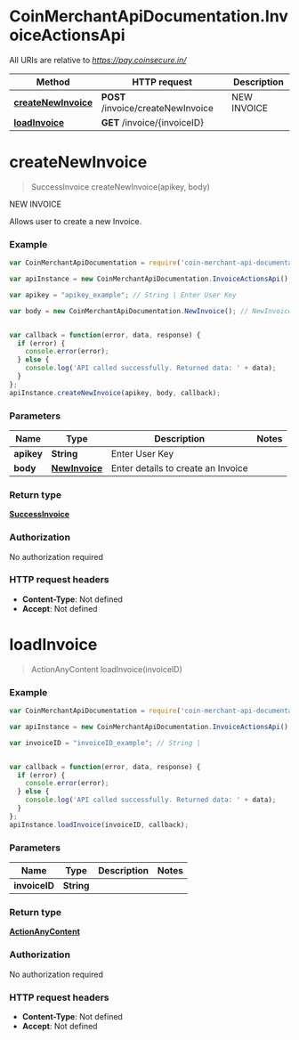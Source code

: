 # CoinMerchantApiDocumentation.InvoiceActionsApi

All URIs are relative to *https://pay.coinsecure.in/*

Method | HTTP request | Description
------------- | ------------- | -------------
[**createNewInvoice**](InvoiceActionsApi.md#createNewInvoice) | **POST** /invoice/createNewInvoice | NEW INVOICE
[**loadInvoice**](InvoiceActionsApi.md#loadInvoice) | **GET** /invoice/{invoiceID} | 


<a name="createNewInvoice"></a>
# **createNewInvoice**
> SuccessInvoice createNewInvoice(apikey, body)

NEW INVOICE

Allows user to create a new Invoice.

### Example
```javascript
var CoinMerchantApiDocumentation = require('coin-merchant-api-documentation');

var apiInstance = new CoinMerchantApiDocumentation.InvoiceActionsApi();

var apikey = "apikey_example"; // String | Enter User Key

var body = new CoinMerchantApiDocumentation.NewInvoice(); // NewInvoice | Enter details to create an Invoice


var callback = function(error, data, response) {
  if (error) {
    console.error(error);
  } else {
    console.log('API called successfully. Returned data: ' + data);
  }
};
apiInstance.createNewInvoice(apikey, body, callback);
```

### Parameters

Name | Type | Description  | Notes
------------- | ------------- | ------------- | -------------
 **apikey** | **String**| Enter User Key | 
 **body** | [**NewInvoice**](NewInvoice.md)| Enter details to create an Invoice | 

### Return type

[**SuccessInvoice**](SuccessInvoice.md)

### Authorization

No authorization required

### HTTP request headers

 - **Content-Type**: Not defined
 - **Accept**: Not defined

<a name="loadInvoice"></a>
# **loadInvoice**
> ActionAnyContent loadInvoice(invoiceID)



### Example
```javascript
var CoinMerchantApiDocumentation = require('coin-merchant-api-documentation');

var apiInstance = new CoinMerchantApiDocumentation.InvoiceActionsApi();

var invoiceID = "invoiceID_example"; // String | 


var callback = function(error, data, response) {
  if (error) {
    console.error(error);
  } else {
    console.log('API called successfully. Returned data: ' + data);
  }
};
apiInstance.loadInvoice(invoiceID, callback);
```

### Parameters

Name | Type | Description  | Notes
------------- | ------------- | ------------- | -------------
 **invoiceID** | **String**|  | 

### Return type

[**ActionAnyContent**](ActionAnyContent.md)

### Authorization

No authorization required

### HTTP request headers

 - **Content-Type**: Not defined
 - **Accept**: Not defined

